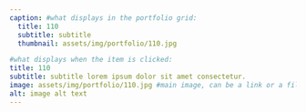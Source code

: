 ```yaml
---
caption: #what displays in the portfolio grid:
  title: 110
  subtitle: subtitle
  thumbnail: assets/img/portfolio/110.jpg

#what displays when the item is clicked:
title: 110
subtitle: subtitle lorem ipsum dolor sit amet consectetur.
image: assets/img/portfolio/110.jpg #main image, can be a link or a file in assets/img/portfolio
alt: image alt text
---
```

